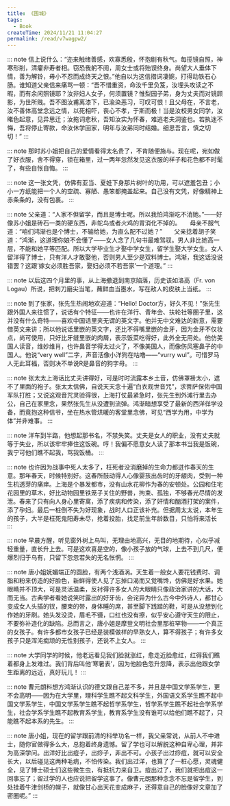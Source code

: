 ```yaml
---
title: 《围城》
tags:
  - Book
createTime: 2024/11/21 11:04:27
permalink: /read/v7wagpw2/
---
```


::: note 信上说什么：“迩来触绪善感，欢寡悉殷，怀抱剧有秋气。每揽镜自照，神寒形削，清癯非寿者相。窃恐我躬不阅，周女士或将贻误终身。尚望大人垂体下情，善为解铃，毋小不忍而成终天之恨。”他自以为这信措词凄婉，打得动铁石心肠。谁知道父亲信来痛骂一顿：“吾不惜重资，命汝千里负笈，汝埋头攻读之不暇，而有余闲照镜耶？汝非妇人女子，何须置镜？惟梨园子弟，身为丈夫而对镜顾影，为世所贱。吾不图汝甫离漆下，已渝染恶习，可叹可恨！且父母在，不言老，汝不善体高堂念远之情，以死相吓，丧心不孝，于斯而极！当是汝校男女同学，汝睹色起意，见异思迁；汝拖词悲秋，吾知汝实为怀春，难逃老夫洞鉴也。若执迷不悔，吾将停止寄款，命汝休学回家，明年与汝弟同时结婚。细思吾言，慎之切切！”
:::

::: note 那时苏小姐把自己的爱情看得太名贵了，不肯随便施与。现在呢，宛如做了好衣服，舍不得穿，锁在箱里，过一两年忽然发见这衣服的样子和花色都不时髦了，有些自怅自悔。
:::

::: note 这一张文凭，仿佛有亚当、夏娃下身那片树叶的功用，可以遮羞包丑；小小一方纸能把一个人的空疏、寡陋、愚笨都掩盖起来。自己没有文凭，好像精神上赤条条的，没有包裹。
:::

::: note 父亲道：“人家不但留学，而且是博士呢。所以我怕鸿渐吃不消她。”——好像苏小姐是砖石一类的硬东西，非鸵鸟或者火鸡的胃消化不掉的。　　母亲不服气道：“咱们鸿渐也是个博士，不输给她，为直么配不过她？”　　父亲捻着胡子笑道：“鸿渐，这道理你娘不会懂了——女人念了几句书最难驾驭。男人非比她高一层，不能和她平等匹配。所以大学毕业生才娶中学女生，留学生娶大学女生。女人留洋得了博士，只有洋人才敢娶他，否则男人至少是双料博士。鸿渐，我这话没说错罢？这跟’嫁女必须胜吾家，娶妇必须不若吾家’一个道理。”
:::

::: note 以后这四个月里的事，从上海撤退到南京陷落，历史该如洛高（Fr. von Logau）所说，把刺刀磨尖当笔，蘸鲜血当墨水，写在敌人的皮肤上当纸。
:::

::: note 到了张家，张先生热闹地欢迎道：“Hello! Doctor方，好久不见！”张先生跟外国人来往惯了，说话有个特征——也许在洋行、青年会、扶轮社等圈子里，这并没有什么奇特——喜欢中国话里夹无谓的英文字。他并无中文难达的新意，需要借英文来讲；所以他说话里嵌的英文字，还比不得嘴里嵌的金牙，因为金牙不仅妆点，尚可使用，只好比牙缝里嵌的肉屑，表示饭菜吃得好，此外全无用处。他仿美国人读音，维妙维肖，也许鼻音学得太过火了，不像美国人，而像伤风塞鼻子的中国人。他说“very well”二字，声音活像小洋狗在咕噜——“vurry wul”。可惜罗马人无此耳福，否则决不单说R是鼻音的狗字母。
:::

::: note 张太太上海话比丈夫讲得好，可是时时流露本乡土音，仿佛罩褂太小，遮不了里面的袍子。张太太信佛，自说天天念十遍“白衣观世音咒”，求菩萨保佑中国军队打胜；又说这观音咒灵验得很，上海打仗最紧急时，张先生到外滩行里去办公，自己在家里念，果然张先生从没遭到流弹。鸿渐暗想享受了最新的西洋徉学设备，而竟抱这种信爷，坐在热水管烘暖的客堂里念佛，可见“西学为用，中学为体”并非难事。
:::

::: note 洋车到半路，他想起那书名，不禁失笑。丈夫是女人的职业，没有丈夫就等于失业，所以该牢牢捧住这饭碗。哼！我偏不愿意女人读了那本书当我是饭碗，我宁可他们瞧不起我，骂我饭桶。
:::

::: note 也许因为战事中死人太多了，枉死者没消磨掉的生命力都迸作春天的生意。那年春天，时候特别好。这春所鼓动得人心像婴孩出齿时的牙龈肉，受到一种生机透芽的痛痒。上海是个暴发都市，没有山水花柳作为春的安顿处。公园和住宅花园里的草木，好比动物园里铁笼子关住的野兽，拘束、孤独，不够春光尽情的发泄。春来了只有向人身心里寄寓，添了疾病和传染，添了奸情和酗酒打架的案件，添了孕妇。最后一桩倒不失为好现象，战时人口正该补充。但据周太太说，本年生的孩子，大半是枉死鬼阳寿未尽，抢着投胎，找足前生年龄数目，只怕将来活长
:::

::: note 早晨方醒，听见窗外树上鸟叫，无理由地高兴，无目的地期待，心似乎减轻重量，直长升上去。可是这欢喜是空的，像小孩子放的气球，上去不到几尺，便爆烈归于乌有，只留下忽忽若失的无名怅惘。
:::

::: note 唐小姐妩媚端正的圆脸，有两个浅酒涡。天生着一般女人要花钱费时、调脂和粉来仿造的好脸色，新鲜得使人见了忘掉口渴而又觉嘴馋，仿佛是好水果。她眼睛并不顶大，可是灵活温柔，反衬得许多女人的大眼睛只像政治家讲的大话，大而无当。古典学者看她说笑时露出的好牙齿，会诧异为什么古今中外诗人，都甘心变成女人头插的钗，腰束的带，身体睡的席，甚至脚下践踏的鞋，可是从没想到化作她的牙刷。她头发没烫，眉毛不镊，口红也没有擦，似乎安心遵守天生的限止，不要弥补造化的缺陷。总而言之，唐小姐是摩登文明社会里那桩罕物——一个真正的女孩子。有许多都市女孩子已经是装模做样的早熟女人，算不得孩子；有许多女孩子只是浑沌痴顽的无性别孩子，还说不上女人。
:::

::: note 大学同学的时候，他老远看见我们脸就涨红，愈走近脸愈红，红得我们瞧着都身上发难过。我们背后叫他’寒暑表’，因为他脸色忽升忽降，表示出他跟女学生距离的远近，真好玩儿！
:::

::: note 曹元朗料想方鸿渐认识的德文跟自己差不多，并且是中国文学系学生，更不会高明——因为在大学里，理科学生瞧不起文科学生，外国语文系学生瞧不起中国文学系学生，中国文学系学生瞧不起哲学系学生，哲学系学生瞧不起社会学系学生，社会学系学生瞧不起教育系学生，教育系学生没有谁可以给他们瞧不起了，只能瞧不起本系的先生。
:::

::: note 唐小姐，现在的留学跟前清的科举功名一样，我父亲常说，从前人不中进士，随你官做得多么大，总抱着终身遗憾。留了学也可以解脱这种自卑心理，并非为高深学问。出洋好比出痘子，出痧子，非出不可。小孩子出过痧痘，就可以安全长大，以后碰见这两种毛病，不怕传染。我们出过洋，也算了了一桩心愿，灵魂健全，见了博士硕士们这些微生虫，有抵抗力来自卫。痘出过了，我们就把出痘这一回事忘了；留过学的人也应说把留学这事了。像曹元朗那种念念不忘是留学生，到处挂着牛津剑桥的幌子，就像甘心出天花变成麻子，还得意自己的脸像好文章加了密圈呢。”
:::

